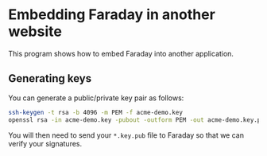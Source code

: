 # Embedding Faraday in another website

This program shows how to embed Faraday into another application.

## Generating keys

You can generate a public/private key pair as follows:

```sh
ssh-keygen -t rsa -b 4096 -m PEM -f acme-demo.key
openssl rsa -in acme-demo.key -pubout -outform PEM -out acme-demo.key.pub
```

You will then need to send your `*.key.pub` file to Faraday so that we can verify your signatures.
